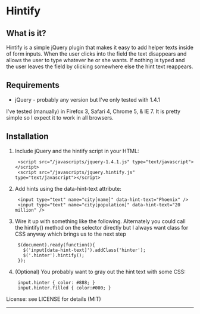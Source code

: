 Hintify
===

What is it?
---
Hintify is a simple jQuery plugin that makes it easy to add helper texts inside 
of form inputs.  When the user clicks into the field the text disappears and
allows the user to type whatever he or she wants.  If nothing is typed and the 
user leaves the field by clicking somewhere else the hint text reappears.


Requirements
---
  * jQuery - probably any version but I've only tested with 1.4.1

I've tested (manually) in Firefox 3, Safari 4, Chrome 5, & IE 7.  It is pretty
simple so I expect it to work in all browsers.
  
Installation
---

1. Include jQuery and the hintify script in your HTML:

        <script src="/javascripts/jquery-1.4.1.js" type="text/javascript"></script>
        <script src="/javascripts/jquery.hintify.js" type="text/javascript"></script>

2. Add hints using the data-hint-text attribute:

        <input type="text" name="city[name]" data-hint-text="Phoenix" />
        <input type="text" name="city[population]" data-hint-text="20 million" />

3. Wire it up with something like the following. Alternately you could 
call the hintify() method on the selector directly but I always want class
for CSS anyway which brings us to the next step

        $(document).ready(function(){
          $('input[data-hint-text]').addClass('hinter');
          $('.hinter').hintify();
        });

4. (Optional) You probably want to gray out the hint text with some CSS:

        input.hinter { color: #888; }
        input.hinter.filled { color:#000; }

License: see LICENSE for details (MIT)

___
